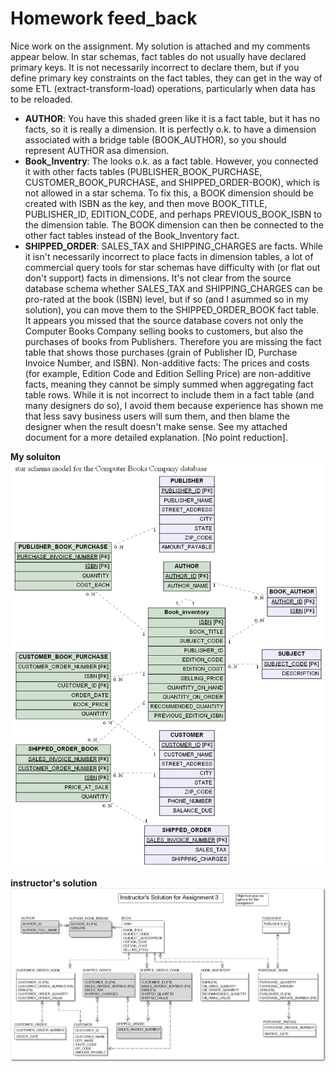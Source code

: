 # Homework feed_back
Nice work on the assignment. My solution is attached and my comments appear below. In star schemas, fact tables do not usually have declared primary keys. It is not necessarily incorrect to declare them, but if you define primary key constraints on the fact tables, they can get in the way of some ETL (extract-transform-load) operations, particularly when data has to be reloaded. 
- **AUTHOR**: You have this shaded green like it is a fact table, but it has no facts, so it is really a dimension. It is perfectly o.k. to have a dimension associated with a bridge table (BOOK_AUTHOR), so you should represent AUTHOR asa dimension. 
- **Book_Inventry**: The looks o.k. as a fact table. However, you connected it with other facts tables (PUBLISHER_BOOK_PURCHASE, CUSTOMER_BOOK_PURCHASE, and SHIPPED_ORDER-BOOK), which is not allowed in a star schema. To fix this, a BOOK dimension should be created with ISBN as the key, and then move BOOK_TITLE, PUBLISHER_ID, EDITION_CODE, and perhaps PREVIOUS_BOOK_ISBN to the dimension table. The BOOK dimension can then be connected to the other fact tables instead of the Book_Inventory fact. 
- **SHIPPED_ORDER**: SALES_TAX and SHIPPING_CHARGES are facts. While it isn't necessarily incorrect to place facts in dimension tables, a lot of commercial query tools for star schemas have difficulty with (or flat out don't support) facts in dimensions. It's not clear from the source database schema whether SALES_TAX and SHIPPING_CHARGES can be pro-rated at the book (ISBN) level, but if so (and I asummed so in my solution), you can move them to the SHIPPED_ORDER_BOOK fact table. It appears you missed that the source database covers not only the Computer Books Company selling books to customers, but also the purchases of books from Publishers. Therefore you are missing the fact table that shows those purchases (grain of Publisher ID, Purchase Invoice Number, and ISBN). Non-additive facts: The prices and costs (for example, Edition Code and Edition Selling Price) are non-additive facts, meaning they cannot be simply summed when aggregating fact table rows. While it is not incorrect to include them in a fact table (and many designers do so), I avoid them because experience has shown me that less savy business users will sum them, and then blame the designer when the result doesn't make sense. See my attached document for a more detailed explanation. [No point reduction].

**My soluiton**
![](pics/2019-10-28-13-55-54.png)

**instructor's solution**
![](pics/2019-10-28-13-54-30.png)